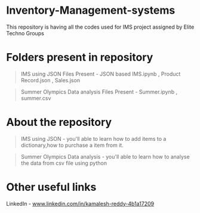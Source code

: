 # Inventory-Management-systems
This repository is having all the codes used for IMS project assigned by Elite Techno Groups 

# Folders present in repository 
> IMS using JSON 
      Files Present - JSON based IMS.ipynb , Product Record.json , Sales.json

> Summer Olympics Data analysis 
      Files Present - Summer.ipynb , summer.csv 

# About the repository 
> IMS using JSON
     - you'll able to learn how to add items to a dictionary,how to purchase a item from it.

> Summer Olympics Data analysis
     - you'll able to learn how to analyse the data from csv file using python

# Other useful links 
LinkedIn - www.linkedin.com/in/kamalesh-reddy-4b1a17209
